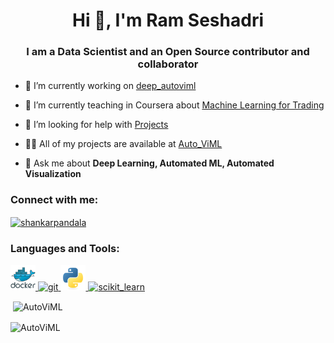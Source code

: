 <h1 align="center">Hi 👋, I'm Ram Seshadri</h1>
<h3 align="center">I am a Data Scientist and an Open Source contributor and collaborator</h3>

- 🔭 I’m currently working on [deep_autoviml](https://github.com/AutoViML/deep_autoviml)

- 🌱 I’m currently teaching in Coursera about [Machine Learning for Trading](https://www.coursera.org/specializations/machine-learning-trading)

- 🤝 I’m looking for help with [Projects](https://github.com/AutoViML?tab=projects)

- 👨‍💻 All of my projects are available at [Auto_ViML](https://github.com/AutoViML)

- 💬 Ask me about **Deep Learning, Automated ML, Automated Visualization**

<h3 align="left">Connect with me:</h3>
<p align="left">
<a href="https://www.linkedin.com/in/ram-seshadri-nyc-nj/" target="blank"><img align="center" src="https://cdn.jsdelivr.net/npm/simple-icons@3.0.1/icons/linkedin.svg" alt="shankarpandala" height="30" width="40" /></a>
</p>

<h3 align="left">Languages and Tools:</h3>
<p align="left"> <a href="https://www.docker.com/" target="_blank"> <img src="https://raw.githubusercontent.com/devicons/devicon/master/icons/docker/docker-original-wordmark.svg" alt="docker" width="40" height="40"/> </a> <a href="https://git-scm.com/" target="_blank"> <img src="https://www.vectorlogo.zone/logos/git-scm/git-scm-icon.svg" alt="git" width="40" height="40"/> </a> <a href="https://www.python.org" target="_blank"> <img src="https://raw.githubusercontent.com/devicons/devicon/master/icons/python/python-original.svg" alt="python" width="40" height="40"/> </a> <a href="https://scikit-learn.org/" target="_blank"> <img src="https://upload.wikimedia.org/wikipedia/commons/0/05/Scikit_learn_logo_small.svg" alt="scikit_learn" width="40" height="40"/> </a> </p>

<p>&nbsp;<img align="center" src="https://github-readme-stats.vercel.app/api?username=AutoViML&show_icons=true&locale=en" alt="AutoViML" /></p>

<p><img align="center" src="https://github-readme-streak-stats.herokuapp.com/?user=AutoViML&" alt="AutoViML" /></p>
